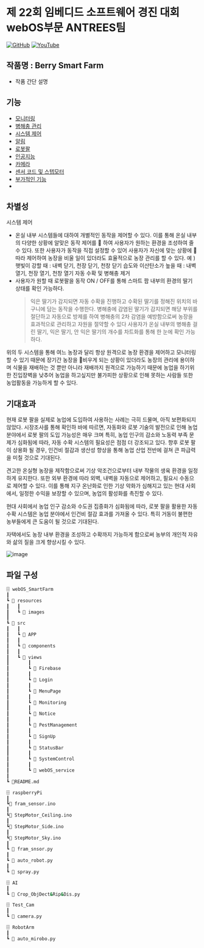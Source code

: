 # 제 22회 임베디드 소프트웨어 경진 대회 webOS부문 ANTREES팀

[![GitHub](https://img.shields.io/badge/GitHub-black?style=for-the-badge&logo=github&logoColor=white)](https://github.com/webOS-ANTREES)
[![YouTube](https://img.shields.io/badge/YouTube-FF0000?style=for-the-badge&logo=youtube&logoColor=white)](https://www.youtube.com/results?search_query=%EB%B9%84%EB%B9%94%EB%8C%80%EC%99%95)



## 작품명 : Berry Smart Farm

- 작품 간단 설명

## 기능
- [모니터링](https://github.com/webOS-ANTREES/2024ESWContest_webOS_3002/tree/main/SmartFarm/src/views/Monitoring)
- [병해충 관리](https://github.com/webOS-ANTREES/2024ESWContest_webOS_3002/tree/main/SmartFarm/src/views/PestManagement)
- [시스템 제어](https://github.com/webOS-ANTREES/2024ESWContest_webOS_3002/tree/main/SmartFarm/src/views/SystemControl)
- [알림](https://github.com/webOS-ANTREES/2024ESWContest_webOS_3002/tree/main/SmartFarm/src/views/Notice)
- [로봇팔](https://github.com/webOS-ANTREES/2024ESWContest_webOS_3002/tree/main/RobotArm)
- [인공지능](https://github.com/webOS-ANTREES/AI)
- [카메라](https://github.com/webOS-ANTREES/2024ESWContest_webOS_3002/tree/main/Test_Cam)
- [센서 코드 및 스텝모터](https://github.com/webOS-ANTREES/2024ESWContest_webOS_3002/tree/main/raspberryPi)
- [부가적인 기능](https://github.com/webOS-ANTREES/2024ESWContest_webOS_3002)
- 
## 차별성
시스템 제어
  - 온실 내부 시스템들에 대하여 개별적인 동작을 제어할 수 있다. 이를 통해 온실 내부의 다양한 상황에 알맞은 동작 제어를     하여 사용자가 원하는 환경을 조성하여 줄 수 있다. 또한 사용자가 동작을 직접 설정할 수 있어 사용자가 자신에 맞는 상황에          따라 제어하여 농장을 비울 일이 있더라도 효율적으로 농장 관리를 할 수 있다.
	예 ) 햇빛이 강할 때 : 내벽 닫기, 천장 닫기, 천창 닫기
	      습도와 이산탄소가 높을 때 : 내벽 열기, 천장 열기, 천창 열기
자동 수확 및 병해충 제거
  - 사용자가 원할 때 로봇팔을 동작 ON / OFF를 통해 스마트 팜 내부의 환경의 딸기 상태를 확인 가능하다.
	> 익은 딸기가 감지되면 자동 수확을 진행하고 수확된 딸기를 정해진 위치의 바구니에 담는 동작을 수행한다.
	> 병해충에 감염된 딸기가 감지되면 해당 부위를 절단하고 자동으로 방제를 하여 병해충의 2차 감염을 예방함으로써 	   농장을 효과적으로 관리하고 자원을 절약할 수 있다
 	> 사용자가 온실 내부의 병해충 걸린 딸기, 익은 딸기, 안 익은 딸기의 개수를 차트화를 통해 한 눈에 확인 가능하다.

 위의 두 시스템을 통해 여느 농장과 달리 항상 원격으로 농장 환경을 제어하고 모니터링 할 수 있기 때문에 장기간 농장을 비우게 되는 상황이 있더라도 농장의 관리에 용이하며 식물을 재배하는 것 뿐만 아니라 재배까지 원격으로 가능하기 때문에 농업을 하기위한 진입장벽을 낮추어 농업을 하고싶지만 불가피한 상황으로 인해 못하는 사람들 또한 농업활동을 가능하게 할 수 있다.

## 기대효과
현재 로봇 팔을 실제로 농업에 도입하여 사용하는 사례는 극히 드물며, 아직 보편화되지 않았다. 시장조사를 통해 확인하 바에 따르면, 자동화와 로봇 기술의 발전으로 인해 농업 분야에서 로봇 팔의 도입 가능성은 매우 크며 특히, 농업 인구의 감소와 노동력 부족 문제가 심화됨에 따라, 자동 수확 시스템의 필요성은 점점 더 강조되고 있다. 향후 로봇 팔이 상용화 될 경우, 인건비 절감과 생산성 향상을 통해 농업 산업 전반에 걸쳐 큰 파급력을 미칠 것으로 기대된다.

견고한 온실형 농장을 제작함으로써 기상 악조건으로부터 내부 작물의 생육 환경을 일정하게 유지한다. 또한 외부 환경에 따라 외벽, 내벽을 자동으로 제어하고, 필요시 수동으로 제어할 수 있다. 이를 통해 지구 온난화로 인한 기상 악화가 심해지고 있는 현대 사회에서, 일정한 수익을 보장할 수 있으며, 농업의 활성화를 촉진할 수 있다.

현대 사회에서 농업 인구 감소와 수도권 집중화가 심화됨에 따라, 로봇 팔을 활용한 자동 수확 시스템은 농업 분야에서 인건비 절감 효과를 가져올 수 있다. 특히 거동이 불편한 농부들에게 큰 도움이 될 것으로 기대된다. 

자택에서도 농장 내부 환경을 조성하고 수확까지 가능하게 함으로써 농부의 개인적 자유와 삶의 질을 크게 향상시킬 수 있다. 


![image](https://github.com/user-attachments/assets/c99cc047-a5df-40b7-86e5-9f831a5aaded)

## 파일 구성
```bash
🗄️ webOS_SmartFarm
┃
┗ 📁 resources
┃   ┃
┃   ┗ 📁 images
┃
┗ 📁 src
┃   ┃
┃   ┗ 📁 APP
┃   ┃
┃   ┗ 📁 components
┃   ┃
┃   ┗ 📁 views
┃       ┃
┃       ┗ 📁 Firebase
┃       ┃
┃       ┗ 📁 Login
┃       ┃
┃       ┗ 📁 MenuPage
┃       ┃
┃       ┗ 📁 Monitoring
┃       ┃
┃       ┗ 📁 Notice
┃       ┃
┃       ┗ 📁 PestManagement
┃       ┃
┃       ┗ 📁 SignUp
┃       ┃
┃       ┗ 📁 StatusBar
┃       ┃
┃       ┗ 📁 SystemControl
┃       ┃
┃       ┗ 📁 webOS_service
┃
┗ 📜README.md

🗄️ raspberryPi
┃
┗📜 fram_sensor.ino
┃
┗📜 StepMotor_Ceiling.ino
┃
┗📜 StepMotor_Side.ino
┃
┗📜 StepMotor_Sky.ino
┃
┗ 📜 fram_snsor.py
┃
┗ 📜 auto_robot.py
┃
┗ 📜 spray.py

🗄️ AI
┃
┗ 📜 Crop_ObjDect&Rip&Dis.py

🗄️ Test_Cam
┃
┗ 📜 camera.py

🗄️ RobotArm
┃
┗ 📜 auto_mirobo.py
```


